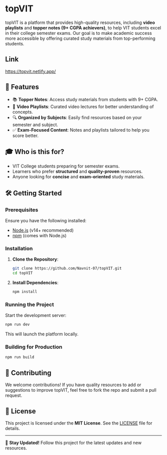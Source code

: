 # topVIT  

topVIT is a platform that provides high-quality resources, including **video playlists** and **topper notes (9+ CGPA achievers)**, to help VIT students excel in their college semester exams. Our goal is to make academic success more accessible by offering curated study materials from top-performing students.

## Link
https://topvit.netlify.app/

## 🚀 Features  

- 📚 **Topper Notes**: Access study materials from students with 9+ CGPA.  
- 🎥 **Video Playlists**: Curated video lectures for better understanding of concepts.  
- 🔍 **Organized by Subjects**: Easily find resources based on your semester and subject.  
- ✅ **Exam-Focused Content**: Notes and playlists tailored to help you score better.  

## 🎓 Who is this for?  

- VIT College students preparing for semester exams.  
- Learners who prefer **structured** and **quality-proven** resources.  
- Anyone looking for **concise** and **exam-oriented** study materials.  

## 🛠 Getting Started  

### Prerequisites  

Ensure you have the following installed:  

- [Node.js](https://nodejs.org/) (v14+ recommended)  
- [npm](https://www.npmjs.com/) (comes with Node.js)  

### Installation  

1. **Clone the Repository**:  

   ```bash
   git clone https://github.com/Navnit-07/topVIT.git
   cd topVIT
   ```  

2. **Install Dependencies**:  

   ```bash
   npm install
   ```  

### Running the Project  

Start the development server:  

```bash
npm run dev
```  

This will launch the platform locally.  

### Building for Production  

```bash
npm run build
```  

## 🤝 Contributing  

We welcome contributions! If you have quality resources to add or suggestions to improve topVIT, feel free to fork the repo and submit a pull request.  

## 📜 License  

This project is licensed under the **MIT License**. See the [LICENSE](LICENSE) file for details.  

---  

🔗 **Stay Updated!** Follow this project for the latest updates and new resources.  
